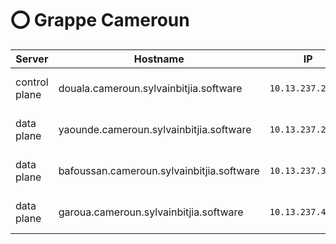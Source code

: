 
# :o: Grappe Cameroun

| Server           | Hostname                                 |  IP               | Specs                 |
|------------------|------------------------------------------|-------------------|-----------------------|
| control plane    |douala.cameroun.sylvainbitjia.software    | `10.13.237.28/24` | 64GB Ram,      16cpus |
| data plane       |yaounde.cameroun.sylvainbitjia.software   | `10.13.237.29/24` | 64GB Ram,      16cpus |
| data plane       |bafoussan.cameroun.sylvainbitjia.software | `10.13.237.30/24` | 64GB Ram,      16cpus |
| data plane       |garoua.cameroun.sylvainbitjia.software    | `10.13.237.41/24` | 64GB Ram,      16cpus |
